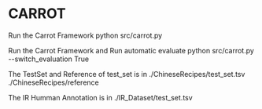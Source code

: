 # CARROT
Run the Carrot Framework
    python src/carrot.py

Run the Carrot Framework and Run automatic evaluate 
    python src/carrot.py --switch_evaluation True

The TestSet and Reference of test_set is in 
    ./ChineseRecipes/test_set.tsv
    ./ChineseRecipes/reference

The IR Humman Annotation is in 
    ./IR_Dataset/test_set.tsv